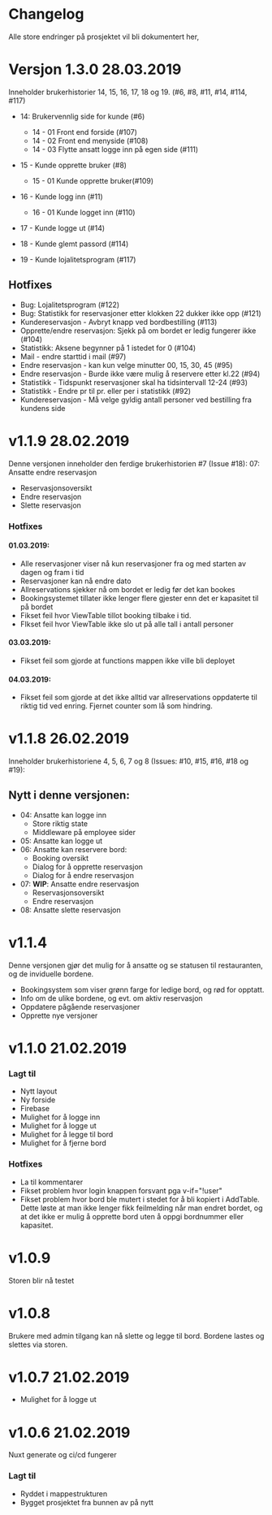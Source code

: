 # Changelog
Alle store endringer på prosjektet vil bli dokumentert her,

# Versjon 1.3.0 28.03.2019

Inneholder brukerhistorier 14, 15, 16, 17, 18 og 19. (#6, #8, #11, #14, #114, #117)

* 14: Brukervennlig side for kunde (#6)
  * 14 - 01 Front end forside (#107)
  * 14 - 02 Front end menyside (#108)
  * 14 - 03 Flytte ansatt logge inn på egen side (#111)

* 15 - Kunde opprette bruker (#8)
  * 15 - 01 Kunde opprette bruker(#109)

* 16 - Kunde logg inn (#11)
  * 16 - 01 Kunde logget inn (#110)

* 17 - Kunde logge ut (#14)

* 18 - Kunde glemt passord (#114)

* 19 - Kunde lojalitetsprogram (#117)

## Hotfixes
* Bug: Lojalitetsprogram (#122)
* Bug: Statistikk for reservasjoner etter klokken 22 dukker ikke opp (#121)
* Kundereservasjon - Avbryt knapp ved bordbestilling (#113)
* Opprette/endre reservasjon: Sjekk på om bordet er ledig fungerer ikke (#104)
* Statistikk: Aksene begynner på 1 istedet for 0 (#104)
* Mail - endre starttid i mail (#97)
* Endre reservasjon - kan kun velge minutter 00, 15, 30, 45 (#95)
* Endre reservasjon - Burde ikke være mulig å reservere etter kl.22 (#94)
* Statistikk - Tidspunkt reservasjoner skal ha tidsintervall 12-24 (#93)
* Statistikk - Endre pr til pr. eller per i statistikk (#92)
* Kundereservasjon - Må velge gyldig antall personer ved bestilling fra kundens side

# v1.1.9 28.02.2019
Denne versjonen inneholder den ferdige brukerhistorien #7 (Issue #18):
07: Ansatte endre reservasjon
* Reservasjonsoversikt
* Endre reservasjon
* Slette reservasjon

### Hotfixes 
#### 01.03.2019:
* Alle reservasjoner viser nå kun reservasjoner fra og med starten av dagen og fram i tid
* Reservasjoner kan nå endre dato
* Allreservations sjekker nå om bordet er ledig før det kan bookes
* Bookingsystemet tillater ikke lenger flere gjester enn det er kapasitet til på bordet
* Fikset feil hvor ViewTable tillot booking tilbake i tid.
* FIkset feil hvor ViewTable ikke slo ut på alle tall i antall personer
#### 03.03.2019:
* Fikset feil som gjorde at functions mappen ikke ville bli deployet
#### 04.03.2019:
* Fikset feil som gjorde at det ikke alltid var allreservations oppdaterte til riktig tid ved enring. Fjernet counter som lå som hindring.

# v1.1.8 26.02.2019
Inneholder brukerhistoriene 4, 5, 6, 7 og 8 (Issues: #10, #15, #16, #18 og #19):
## Nytt i denne versjonen:
* 04: Ansatte kan logge inn
  * Store riktig state
  * Middleware på employee sider
* 05: Ansatte kan logge ut
* 06: Ansatte kan reservere bord:
  * Booking oversikt
  * Dialog for å opprette reservasjon
  * Dialog for å endre reservasjon
* 07: **WIP**: Ansatte endre reservasjon
  * Reservasjonsoversikt
  * Endre reservasjon
* 08: Ansatte slette reservasjon

# v1.1.4
Denne versjonen gjør det mulig for å ansatte og se statusen til restauranten, og de inviduelle bordene.
* Bookingsystem som viser grønn farge for ledige bord, og rød for opptatt.
* Info om de ulike bordene, og evt. om aktiv reservasjon
* Oppdatere pågående reservasjoner
* Opprette nye versjoner

# v1.1.0 21.02.2019
### Lagt til
* Nytt layout
* Ny forside
* Firebase
* Mulighet for å logge inn
* Mulighet for å logge ut
* Mulighet for å legge til bord
* Mulighet for å fjerne bord

### Hotfixes
* La til kommentarer
* Fikset problem hvor login knappen forsvant pga v-if="!user"
* Fikset problem hvor bord ble mutert i stedet for å bli kopiert i AddTable. Dette løste at man ikke lenger fikk feilmelding når man endret bordet, og at det ikke er mulig å opprette bord uten å oppgi bordnummer eller kapasitet.

# v1.0.9
Storen blir nå testet

# v1.0.8
Brukere med admin tilgang kan nå slette og legge til bord.
Bordene lastes og slettes via storen.

# v1.0.7 21.02.2019
* Mulighet for å logge ut

# v1.0.6 21.02.2019
Nuxt generate og ci/cd fungerer
### Lagt til
* Ryddet i mappestrukturen
* Bygget prosjektet fra bunnen av på nytt
